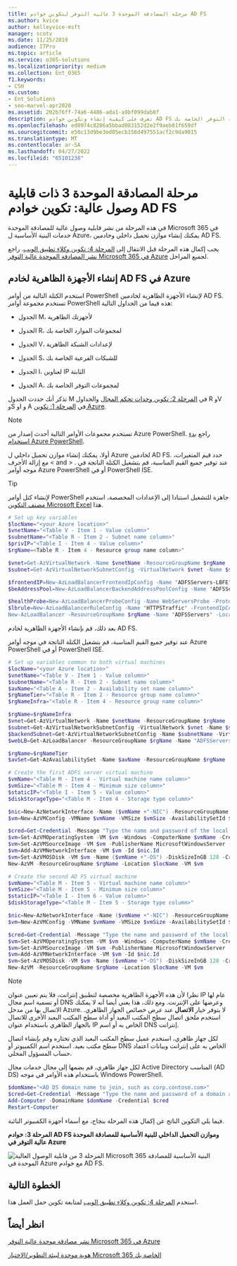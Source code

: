```yaml
---
title: مرحلة المصادقة الموحدة 3 عالية التوفر لتكوين خوادم AD FS
ms.author: kvice
author: kelleyvice-msft
manager: scotv
ms.date: 11/25/2019
audience: ITPro
ms.topic: article
ms.service: o365-solutions
ms.localizationpriority: medium
ms.collection: Ent_O365
f1.keywords:
- CSH
ms.custom:
- Ent_Solutions
- seo-marvel-apr2020
ms.assetid: 202b76ff-74a6-4486-ada1-a9bf099dab8f
description: تعرف على كيفية إنشاء وتكوين خوادم AD FS للمصادقة الموحدة عالية التوفر الخاصة بك Microsoft 365 في Microsoft Azure.
ms.openlocfilehash: ed0974c8286a5bbad083152d2e2f9aeb01f659df
ms.sourcegitcommit: e50c13d9be3ed05ecb156d497551acf2c9da9015
ms.translationtype: MT
ms.contentlocale: ar-SA
ms.lasthandoff: 04/27/2022
ms.locfileid: "65101238"
---
```

# <a name="high-availability-federated-authentication-phase-3-configure-ad-fs-servers"></a>مرحلة المصادقة الموحدة 3 ذات قابلية وصول عالية: تكوين خوادم AD FS

في هذه المرحلة من نشر قابلية وصول عالية للمصادقة الموحدة Microsoft 365 في خدمات البنية الأساسية ل Azure، يمكنك إنشاء موازن تحميل داخلي وخادمين AD FS.
  
يجب إكمال هذه المرحلة قبل الانتقال إلى [المرحلة 4: تكوين وكلاء تطبيق الويب](high-availability-federated-authentication-phase-4-configure-web-application-pro.md). راجع [نشر المصادقة الموحدة عالية التوفر Microsoft 365 في Azure](deploy-high-availability-federated-authentication-for-microsoft-365-in-azure.md) لجميع المراحل.
  
## <a name="create-the-ad-fs-server-virtual-machines-in-azure"></a>إنشاء الأجهزة الظاهرية لخادم AD FS في Azure

استخدم الكتلة التالية من أوامر PowerShell لإنشاء الأجهزة الظاهرية لخادمين AD FS. تستخدم مجموعة أوامر PowerShell هذه قيما من الجداول التالية:
  
- الجدول M، لأجهزتك الظاهرية
    
- الجدول R، لمجموعات الموارد الخاصة بك
    
- الجدول V، لإعدادات الشبكة الظاهرية
    
- الجدول S، للشبكات الفرعية الخاصة بك
    
- الجدول I، لعناوين IP الثابتة
    
- الجدول A، لمجموعات التوفر الخاصة بك
    
تذكر أنك حددت الجدول M في [المرحلة 2: تكوين وحدات تحكم المجال](high-availability-federated-authentication-phase-2-configure-domain-controllers.md) والجداول R وV وS وI و A في [المرحلة 1: تكوين Azure](high-availability-federated-authentication-phase-1-configure-azure.md).
  
> [!NOTE]
> تستخدم مجموعات الأوامر التالية أحدث إصدار من Azure PowerShell. راجع [بدء استخدام Azure PowerShell](/powershell/azure/get-started-azureps). 
  
أولا، يمكنك إنشاء موازن تحميل داخلي ل Azure لخادمين AD FS. حدد قيم المتغيرات، مع إزالة الأحرف \< and > . عند توفير جميع القيم المناسبة، قم بتشغيل الكتلة الناتجة في موجه أوامر Azure PowerShell أو في PowerShell ISE.
  
> [!TIP]
> لإنشاء كتل أوامر PowerShell جاهزة للتشغيل استنادا إلى الإعدادات المخصصة، استخدم [مصنف التكوين Microsoft Excel](https://github.com/MicrosoftDocs/OfficeDocs-Enterprise/raw/live/Enterprise/downloads/O365FedAuthInAzure_Config.xlsx) هذا. 

```powershell
# Set up key variables
$locName="<your Azure location>"
$vnetName="<Table V - Item 1 - Value column>"
$subnetName="<Table R - Item 2 - Subnet name column>"
$privIP="<Table I - Item 4 - Value column>"
$rgName=<Table R - Item 4 - Resource group name column>"

$vnet=Get-AzVirtualNetwork -Name $vnetName -ResourceGroupName $rgName
$subnet=Get-AzVirtualNetworkSubnetConfig -VirtualNetwork $vnet -Name $subnetName

$frontendIP=New-AzLoadBalancerFrontendIpConfig -Name "ADFSServers-LBFE" -PrivateIPAddress $privIP -Subnet $subnet
$beAddressPool=New-AzLoadBalancerBackendAddressPoolConfig -Name "ADFSServers-LBBE"

$healthProbe=New-AzLoadBalancerProbeConfig -Name WebServersProbe -Protocol "TCP" -Port 443 -IntervalInSeconds 15 -ProbeCount 2
$lbrule=New-AzLoadBalancerRuleConfig -Name "HTTPSTraffic" -FrontendIpConfiguration $frontendIP -BackendAddressPool $beAddressPool -Probe $healthProbe -Protocol "TCP" -FrontendPort 443 -BackendPort 443
New-AzLoadBalancer -ResourceGroupName $rgName -Name "ADFSServers" -Location $locName -LoadBalancingRule $lbrule -BackendAddressPool $beAddressPool -Probe $healthProbe -FrontendIpConfiguration $frontendIP
```

بعد ذلك، قم بإنشاء الأجهزة الظاهرية لخادم AD FS.
  
عند توفير جميع القيم المناسبة، قم بتشغيل الكتلة الناتجة في موجه أوامر Azure PowerShell أو في PowerShell ISE.
  
```powershell
# Set up variables common to both virtual machines
$locName="<your Azure location>"
$vnetName="<Table V - Item 1 - Value column>"
$subnetName="<Table R - Item 2 - Subnet name column>"
$avName="<Table A - Item 2 - Availability set name column>"
$rgNameTier="<Table R - Item 2 - Resource group name column>"
$rgNameInfra="<Table R - Item 4 - Resource group name column>"

$rgName=$rgNameInfra
$vnet=Get-AzVirtualNetwork -Name $vnetName -ResourceGroupName $rgName
$subnet=Get-AzVirtualNetworkSubnetConfig -VirtualNetwork $vnet -Name $subnetName
$backendSubnet=Get-AzVirtualNetworkSubnetConfig -Name $subnetName -VirtualNetwork $vnet
$webLB=Get-AzLoadBalancer -ResourceGroupName $rgName -Name "ADFSServers"

$rgName=$rgNameTier
$avSet=Get-AzAvailabilitySet -Name $avName -ResourceGroupName $rgName

# Create the first ADFS server virtual machine
$vmName="<Table M - Item 4 - Virtual machine name column>"
$vmSize="<Table M - Item 4 - Minimum size column>"
$staticIP="<Table I - Item 5 - Value column>"
$diskStorageType="<Table M - Item 4 - Storage type column>"

$nic=New-AzNetworkInterface -Name ($vmName +"-NIC") -ResourceGroupName $rgName -Location $locName -Subnet $backendSubnet -LoadBalancerBackendAddressPool $webLB.BackendAddressPools[0] -PrivateIpAddress $staticIP
$vm=New-AzVMConfig -VMName $vmName -VMSize $vmSize -AvailabilitySetId $avset.Id

$cred=Get-Credential -Message "Type the name and password of the local administrator account for the first AD FS server." 
$vm=Set-AzVMOperatingSystem -VM $vm -Windows -ComputerName $vmName -Credential $cred -ProvisionVMAgent -EnableAutoUpdate
$vm=Set-AzVMSourceImage -VM $vm -PublisherName MicrosoftWindowsServer -Offer WindowsServer -Skus 2016-Datacenter -Version "latest"
$vm=Add-AzVMNetworkInterface -VM $vm -Id $nic.Id
$vm=Set-AzVMOSDisk -VM $vm -Name ($vmName +"-OS") -DiskSizeInGB 128 -CreateOption FromImage -StorageAccountType $diskStorageType
New-AzVM -ResourceGroupName $rgName -Location $locName -VM $vm

# Create the second AD FS virtual machine
$vmName="<Table M - Item 5 - Virtual machine name column>"
$vmSize="<Table M - Item 5 - Minimum size column>"
$staticIP="<Table I - Item 6 - Value column>"
$diskStorageType="<Table M - Item 5 - Storage type column>"

$nic=New-AzNetworkInterface -Name ($vmName +"-NIC") -ResourceGroupName $rgName -Location $locName  -Subnet $backendSubnet -LoadBalancerBackendAddressPool $webLB.BackendAddressPools[0] -PrivateIpAddress $staticIP
$vm=New-AzVMConfig -VMName $vmName -VMSize $vmSize -AvailabilitySetId $avset.Id

$cred=Get-Credential -Message "Type the name and password of the local administrator account for the second AD FS server." 
$vm=Set-AzVMOperatingSystem -VM $vm -Windows -ComputerName $vmName -Credential $cred -ProvisionVMAgent -EnableAutoUpdate
$vm=Set-AzVMSourceImage -VM $vm -PublisherName MicrosoftWindowsServer -Offer WindowsServer -Skus 2016-Datacenter -Version "latest"
$vm=Add-AzVMNetworkInterface -VM $vm -Id $nic.Id
$vm=Set-AzVMOSDisk -VM $vm -Name ($vmName +"-OS") -DiskSizeInGB 128 -CreateOption FromImage -StorageAccountType $diskStorageType
New-AzVM -ResourceGroupName $rgName -Location $locName -VM $vm

```

> [!NOTE]
> نظرا لأن هذه الأجهزة الظاهرية مخصصة لتطبيق إنترانت، فلا يتم تعيين عنوان IP عام لها أو تسمية اسم مجال DNS وعرضها على الإنترنت. ومع ذلك، هذا يعني أيضا أنه لا يمكنك الاتصال بها من مدخل Azure. لا يتوفر خيار **الاتصال** عند عرض خصائص الجهاز الظاهري. استخدم ملحق اتصال سطح المكتب البعيد أو أداة سطح المكتب البعيد الأخرى للاتصال بالجهاز الظاهري باستخدام عنوان IP الخاص به أو اسم DNS إنترانت.
  
لكل جهاز ظاهري، استخدم عميل سطح المكتب البعيد الذي تختاره وقم بإنشاء اتصال سطح مكتب بعيد. استخدم اسم الكمبيوتر أو DNS الخاص به على إنترانت وبيانات اعتماد حساب المسؤول المحلي.
  
لكل جهاز ظاهري، قم بضمها إلى مجال خدمات مجال Active Directory المناسب (AD DS) باستخدام هذه الأوامر في موجه Windows PowerShell.
  
```powershell
$domName="<AD DS domain name to join, such as corp.contoso.com>"
$cred=Get-Credential -Message "Type the name and password of a domain acccount."
Add-Computer -DomainName $domName -Credential $cred
Restart-Computer
```

فيما يلي التكوين الناتج عن إكمال هذه المرحلة بنجاح، مع أسماء أجهزة الكمبيوتر النائبة.
  
**المرحلة 3: خوادم AD FS وموازن التحميل الداخلي للبنية الأساسية للمصادقة الموحدة عالية التوفر في Azure**

![المرحلة 3 من قابلية الوصول العالية Microsoft 365 البنية الأساسية للمصادقة الموحدة في Azure مع خوادم AD FS.](../media/f39b2d2f-8a5b-44da-b763-e1f943fcdbc4.png)
  
## <a name="next-step"></a>الخطوة التالية

استخدم [المرحلة 4: تكوين وكلاء تطبيق الويب](high-availability-federated-authentication-phase-4-configure-web-application-pro.md) لمتابعة تكوين حمل العمل هذا.
  
## <a name="see-also"></a>انظر أيضاً

[نشر مصادقة موحدة عالية التوفر Microsoft 365 في Azure](deploy-high-availability-federated-authentication-for-microsoft-365-in-azure.md)
  
[هوية موحدة لبيئة التطوير/الاختبار Microsoft 365 الخاصة بك](federated-identity-for-your-microsoft-365-dev-test-environment.md)
